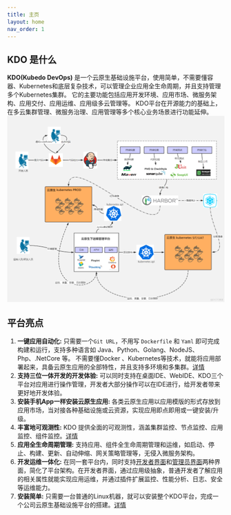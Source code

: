 ```yaml
---
title: 主页
layout: home
nav_order: 1
---
```


## KDO 是什么
**KDO(Kubedo DevOps)** 是一个云原生基础设施平台，使用简单，不需要懂容器、Kubernetes和底层复杂技术，可以管理企业应用全生命周期，并且支持管理多个Kubernetes集群。
它的主要功能包括应用开发环境、应用市场、微服务架构、应用交付、应用运维、应用级多云管理等。 KDO平台在开源能力的基础上，在多云集群管理、微服务治理、应用管理等多个核心业务场景进行功能延伸。
![kdo.png](imgs/kdo.png)

## 平台亮点

1. **一键应用自动化:**  只需要一个`Git URL`，不用写 `Dockerfile` 和 `Yaml` 即可完成构建和运行，支持多种语言如 Java、Python、Golang、NodeJS、Php、.NetCore 等。
不需要懂Docker 、Kubernetes等技术，就能将应用部署起来，具备云原生应用的全部特性，并且支持多环境和多集群。[详情](docs/dev/applications/repository#创建应用)
2. **支持三位一体开发的开发体验:** 可以同时支持在桌面IDE、WebIDE、KDO三个平台对应用进行操作管理，开发者大部分操作可以在IDE进行，给开发者带来更好地开发体验。
3. **安装手机App一样安装云原生应用:** 各类云原生应用以应用模版的形式存放到应用市场，当对接各种基础设施或云资源，实现应用即点即用或一键安装/升级。
4. **丰富地可观测性:** KDO 提供全面的可观测性，涵盖集群监控、节点监控、应用监控、组件监控。[详情](docs/observability)
5. **应用全生命周期管理:** 支持应用、组件全生命周期管理和运维，如启动、停止、构建、更新、自动伸缩、网关策略管理等，无侵入微服务架构。
6. **开发运维一体化:**  在同一套平台内，同时支持[开发者界面](docs/dev)和[管理员界面](docs/admin)两种界面，简化了平台架构。在开发者界面，通过应用级抽象，普通开发者了解应用的相关属性就能实现应用运维，并通过插件扩展监控、性能分析、日志、安全等运维能力。
7. **安装简单:** 只需要一台普通的Linux机器，就可以安装整个KDO平台，完成一个公司云原生基础设施平台的搭建。[详情](docs/install)




